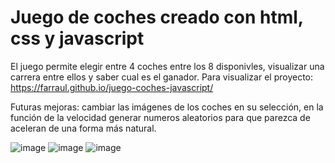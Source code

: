 # Juego de coches creado con html, css y javascript
El juego permite elegir entre 4 coches entre los 8 disponivles, visualizar una carrera entre ellos y saber cual es el ganador.
Para visualizar el proyecto: https://farraul.github.io/juego-coches-javascript/

Futuras mejoras: cambiar las imágenes de los coches en su selección, en la función de la velocidad generar numeros aleatorios para que parezca de aceleran de una forma más natural.

![image](https://user-images.githubusercontent.com/28491001/135976609-7e130372-47db-4299-aed8-ada46c90e06a.png)
![image](https://user-images.githubusercontent.com/28491001/135976683-b7f3a74e-4b19-4fd3-8e5b-c23d690b8dac.png)
![image](https://user-images.githubusercontent.com/28491001/135977077-1b7f7b07-3b17-460c-8939-d205126712fa.png)

